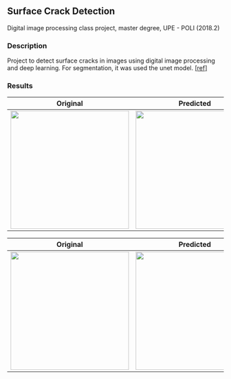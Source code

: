 ## Surface Crack Detection

Digital image processing class project, master degree, UPE - POLI (2018.2)

### Description

Project to detect surface cracks in images using digital image processing and deep learning.
For segmentation, it was used the unet model. [[ref]](https://github.com/zhixuhao/unet)

### Results


| Original  | Predicted | Overlay |
| ------------- | ------------- | ------------- |
|   <img src="https://github.com/arthurflor23/cracked-tile-detection/blob/master/out/cracktile/001_3_original.png?raw=true" width="275"/>  | <img src="https://github.com/arthurflor23/cracked-tile-detection/blob/master/out/cracktile/001_2_predict.png?raw=true" width="275" />  | <img src="https://github.com/arthurflor23/cracked-tile-detection/blob/master/out/cracktile/001_4_overlay.png" width="275" /> |

| Original  | Predicted | Overlay |
| ------------- | ------------- | ------------- |
|   <img src="https://github.com/arthurflor23/cracked-tile-detection/blob/master/out/crackconcrete/001_3_original.png?raw=true" width="275"/>  | <img src="https://github.com/arthurflor23/cracked-tile-detection/blob/master/out/crackconcrete/001_2_predict.png?raw=true" width="275" />  | <img src="https://github.com/arthurflor23/cracked-tile-detection/blob/master/out/crackconcrete/001_4_overlay.png?raw=true" width="275" /> |

